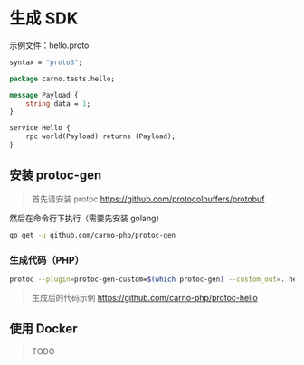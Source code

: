 # 生成 SDK

示例文件：hello.proto

```proto
syntax = "proto3";

package carno.tests.hello;

message Payload {
    string data = 1;
}

service Hello {
    rpc world(Payload) returns (Payload);
}
```

## 安装 protoc-gen

> 首先请安装 protoc <https://github.com/protocolbuffers/protobuf>

然后在命令行下执行（需要先安装 golang）

```sh
go get -u github.com/carno-php/protoc-gen
```

### 生成代码（PHP）

```sh
protoc --plugin=protoc-gen-custom=$(which protoc-gen) --custom_out=. hello.proto
```

> 生成后的代码示例 <https://github.com/carno-php/protoc-hello>

## 使用 Docker

> TODO
